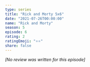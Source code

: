 ```yaml
---
type: series
title: "Rick and Morty 5x6"
date: "2021-07-26T00:00:00"
name: "Rick and Morty"
season: 5
episode: 6
rating: 2
ratingEmoji: "⭐️⭐️"
share: false
---
```


_[No review was written for this episode]_
